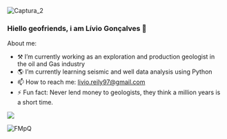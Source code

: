 ![Captura_2](https://github.com/livioGoncalves/LivioGoncalves/assets/137110148/c9bf8cbb-a402-4981-a7c4-11b448293c1b)


### Hiello geofriends, i am Lívio Gonçalves 👋


About me:

- ⚒️ I’m currently working as an exploration and production geologist in the oil and Gas industry
- 🌎 I’m currently learning seismic and well data analysis using Python
- 📫 How to reach me: livio.reily97@gmail.com
- ⚡ Fun fact: Never lend money to geologists, they think a million years is a short time.

<div>
<a href="https://www.linkedin.com/in/livio-goncalves-/" target="_blank"><img src="https://img.shields.io/badge/LinkedIn-0077B5?style=for-the-badge&logo=linkedin&logoColor=white"_blank"></a>		
</div>

 

![FMpQ](https://github.com/livioGoncalves/LivioGoncalves/assets/137110148/effb96a6-c6d5-410e-87a9-fa800fae6752) 
